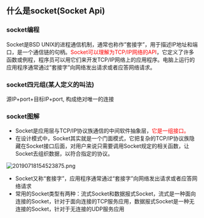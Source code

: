 ## 什么是socket(Socket Api)
###  socket编程
Socket是BSD UNIX的进程通信机制，通常也称作”套接字”，用于描述IP地址和端口，是一个通信链的句柄。<font color="red">Socket可以理解为TCP/IP网络的API</font>，它定义了许多函数或例程，程序员可以用它们来开发TCP/IP网络上的应用程序。电脑上运行的应用程序通常通过”套接字”向网络发出请求或者应答网络请求。

###  socket四元组(某人定义的叫法)
源IP+port+目标IP+port, 构成绝对唯一的连接


###  socket图解
* Socket是应用层与TCP/IP协议族通信的中间软件抽象层，<font color="red">它是一组接口。</font>
* 在设计模式中，Socket其实就是一个门面模式，它把复杂的TCP/IP协议族隐藏在Socket接口后面，对用户来说只需要调用Socket规定的相关函数，让Socket去组织数据，以符合指定的协议。

![20190718154523875.png](https://pic.imgdb.cn/item/610fb1945132923bf8916cc3.png)

* Socket又称“套接字”，应用程序通常通过“套接字”向网络发出请求或者应答网络请求
* 常用的Socket类型有两种：流式Socket和数据报式Socket，流式是一种面向连接的Socket，针对于面向连接的TCP服务应用，数据报式Socket是一种无连接的Socket，针对于无连接的UDP服务应用
 

